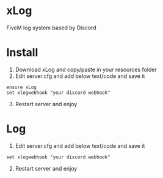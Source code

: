 # xLog
FiveM log system based by Discord
# Install
1. Download xLog and copy/paste in your resources folder
2. Edit server.cfg and add below text/code and save it
```
ensure xLog
set xlogwebhook "your discord webhook"
```
3. Restart server and enjoy
# Log
1. Edit server.cfg and add below text/code and save it
```
set xlogwebhook "your discord webhook"
```
2. Restart server and enjoy
